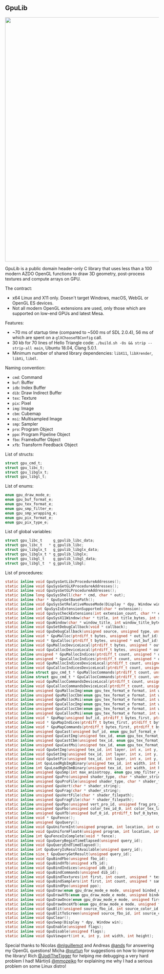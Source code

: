 GpuLib
------

<img width="800px" src="https://i.imgur.com/dQEm83w.gif" />

GpuLib is a public domain header-only C library that uses less than a 100 modern AZDO OpenGL functions to draw 3D
geometry, post-process textures and compute arrays on GPU.

The contract:

 * x64 Linux and X11 only. Doesn't target Windows, macOS, WebGL or OpenGL ES devices.
 * Not all modern OpenGL extensions are used, only those which are supported on low-end GPUs and latest Mesa.

Features:

 * ~70 ms of startup time (compared to ~500 ms of SDL 2.0.4), 56 ms of which are spent on a `glXChooseFBConfig` call.
 * 30 kb for 70 lines of Hello Triangle code: `./build.sh -Os && strip --strip-all main`, Ubuntu 18.04, Clang 5.0.1.
 * Minimum number of shared library dependencies: `libX11`, `libXrender`, `libXi`, `libdl`.

Naming convention:

 * `cmd`: Command
 * `buf`: Buffer
 * `idb`: Index Buffer
 * `dib`: Draw Indirect Buffer
 * `tex`: Texture
 * `pix`: Pixel
 * `img`: Image
 * `cbm`: Cubemap
 * `msi`: Multisampled Image
 * `smp`: Sampler
 * `pro`: Program Object
 * `ppo`: Program Pipeline Object
 * `fbo`: Framebuffer Object
 * `xfb`: Transform Feedback Object

List of structs:

```c
struct gpu_cmd_t;
struct gpu_libc_t;
struct gpu_libglx_t;
struct gpu_libgl_t;
```

List of enums:

```c
enum gpu_draw_mode_e;
enum gpu_buf_format_e;
enum gpu_tex_format_e;
enum gpu_smp_filter_e;
enum gpu_smp_wrapping_e;
enum gpu_pix_format_e;
enum gpu_pix_type_e;
```

List of global variables:

```c
struct gpu_libc_t     g_gpulib_libc_data;
struct gpu_libc_t   * g_gpulib_libc;
struct gpu_libglx_t   g_gpulib_libglx_data;
struct gpu_libglx_t * g_gpulib_libglx;
struct gpu_libgl_t    g_gpulib_libgl_data;
struct gpu_libgl_t  * g_gpulib_libgl;
```

List of procedures:

```c
static inline void GpuSysGetLibcProcedureAddresses();
static inline void GpuSysGetGLXProcedureAddresses();
static inline void GpuSysGetGLProcedureAddresses();
static inline long GpuSysShell(char * cmd, char * out);
static inline char * GpuSysGetBasePath();
static inline void GpuSysSetRelativeMouseMode(Display * dpy, Window win, int enabled);
static inline int GpuSysIsExtensionSupported(char * extension);
static inline void GpuSysCheckExtensions(int extension_count, char ** extensions);
static inline void GpuSysX11Window(char * title, int title_bytes, int x, int y, int w, int h, int msaa_sample_count, Display ** out_display, Window * out_window);
static inline void GpuWindow(char * window_title, int window_title_bytes, int window_width, int window_height, int msaa_samples, char * out_scancodes, Display ** out_dpy, Window * out_win);
static inline void GpuSetDebugCallback(void * callback);
static inline void GpuDebugCallback(unsigned source, unsigned type, unsigned id, unsigned severity, int length, char * message, void * userdata);
static inline void * GpuMalloc(ptrdiff_t bytes, unsigned * out_buf_id);
static inline void * GpuCalloc(ptrdiff_t bytes, unsigned * out_buf_id);
static inline void GpuMallocDeviceLocal(ptrdiff_t bytes, unsigned * out_buf_id);
static inline void GpuCallocDeviceLocal(ptrdiff_t bytes, unsigned * out_buf_id);
static inline unsigned * GpuMallocIndices(ptrdiff_t count, unsigned * out_idb_id);
static inline unsigned * GpuCallocIndices(ptrdiff_t count, unsigned * out_idb_id);
static inline void GpuMallocIndicesDeviceLocal(ptrdiff_t count, unsigned * out_idb_id);
static inline void GpuCallocIndicesDeviceLocal(ptrdiff_t count, unsigned * out_idb_id);
static inline struct gpu_cmd_t * GpuMallocCommands(ptrdiff_t count, unsigned * out_dib_id);
static inline struct gpu_cmd_t * GpuCallocCommands(ptrdiff_t count, unsigned * out_dib_id);
static inline void GpuMallocCommandsDeviceLocal(ptrdiff_t count, unsigned * out_dib_id);
static inline void GpuCallocCommandsDeviceLocal(ptrdiff_t count, unsigned * out_dib_id);
static inline unsigned GpuMallocImg(enum gpu_tex_format_e format, int width, int height, int layer_count, int mipmap_count);
static inline unsigned GpuMallocCbm(enum gpu_tex_format_e format, int width, int height, int layer_count, int mipmap_count);
static inline unsigned GpuMallocMsi(enum gpu_tex_format_e format, int width, int height, int layer_count, int msaa_samples);
static inline unsigned GpuCallocImg(enum gpu_tex_format_e format, int width, int height, int layer_count, int mipmap_count);
static inline unsigned GpuCallocCbm(enum gpu_tex_format_e format, int width, int height, int layer_count, int mipmap_count);
static inline unsigned GpuCallocMsi(enum gpu_tex_format_e format, int width, int height, int layer_count, int msaa_samples);
static inline void * GpuMap(unsigned buf_id, ptrdiff_t bytes_first, ptrdiff_t bytes_count);
static inline void * GpuMapIndices(ptrdiff_t bytes_first, ptrdiff_t bytes_count);
static inline void * GpuMapCommands(ptrdiff_t bytes_first, ptrdiff_t bytes_count);
static inline unsigned GpuCast(unsigned buf_id, enum gpu_buf_format_e format, ptrdiff_t bytes_first, ptrdiff_t bytes_count);
static inline unsigned GpuCastImg(unsigned tex_id, enum gpu_tex_format_e format, int layer_first, int layer_count, int mipmap_first, int mipmap_count);
static inline unsigned GpuCastCbm(unsigned tex_id, enum gpu_tex_format_e format, int layer_first, int layer_count, int mipmap_first, int mipmap_count);
static inline unsigned GpuCastMsi(unsigned tex_id, enum gpu_tex_format_e format, int layer_first, int layer_count, int mipmap_first, int mipmap_count);
static inline void GpuGetImg(unsigned tex_id, int layer, int x, int y, int width, int height, int count, int mipmap_level, enum gpu_pix_format_e pixel_format, enum gpu_pix_type_e pixel_type, unsigned pixels_bytes, void * pixels);
static inline void GpuSetImg(unsigned tex_id, int layer, int x, int y, int width, int height, int count, int mipmap_level, enum gpu_pix_format_e pixel_format, enum gpu_pix_type_e pixel_type, void * pixels);
static inline void GpuSetPix(unsigned tex_id, int layer, int x, int y, int width, int height, int count, int mipmap_level, enum gpu_pix_format_e pixel_format, enum gpu_pix_type_e pixel_type, void * pixel);
static inline int GpuLoadRgbImgBinary(unsigned tex_id, int width, int height, int layer_count, char * img_binary_filepath);
static inline int GpuLoadRgbCbmBinary(unsigned tex_id, int width, int height, int layer_count, char * cbm_binary_filepath);
static inline unsigned GpuSmp(int max_anisotropy, enum gpu_smp_filter_e min_filter, enum gpu_smp_filter_e mag_filter, enum gpu_smp_wrapping_e wrapping);
static inline unsigned GpuPro(unsigned shader_type, char * shader_string);
static inline unsigned GpuProFile(unsigned shader_type, char * shader_filepath);
static inline unsigned GpuVert(char * shader_string);
static inline unsigned GpuFrag(char * shader_string);
static inline unsigned GpuVertFile(char * shader_filepath);
static inline unsigned GpuFragFile(char * shader_filepath);
static inline unsigned GpuPpo(unsigned vert_pro_id, unsigned frag_pro_id);
static inline unsigned GpuFbo(unsigned color_tex_id_0, int color_tex_layer_0, unsigned color_tex_id_1, int color_tex_layer_1, unsigned color_tex_id_2, int color_tex_layer_2, unsigned color_tex_id_3, int color_tex_layer_3, unsigned depth_tex_id_0, int depth_tex_layer_0);
static inline unsigned GpuXfb(unsigned buf_0_id, ptrdiff_t buf_0_bytes_first, ptrdiff_t buf_0_bytes_count, unsigned buf_1_id, ptrdiff_t buf_1_bytes_first, ptrdiff_t buf_1_bytes_count, unsigned buf_2_id, ptrdiff_t buf_2_bytes_first, ptrdiff_t buf_2_bytes_count, unsigned buf_3_id, ptrdiff_t buf_3_bytes_first, ptrdiff_t buf_3_bytes_count);
static inline void * GpuFence();
static inline unsigned GpuQuery();
static inline void GpuUniformInt(unsigned program, int location, int count, int * value);
static inline void GpuUniformFloat4(unsigned program, int location, int count, float * value);
static inline int GpuFenceIsComplete(void * fence);
static inline void GpuQueryBeginTimeElapsed(unsigned query_id);
static inline void GpuQueryEndTimeElapsed();
static inline int GpuQueryIsResultAvailable(unsigned query_id);
static inline size_t GpuQueryGetResult(unsigned query_id);
static inline void GpuBindFbo(unsigned fbo_id);
static inline void GpuBindXfb(unsigned xfb_id);
static inline void GpuBindIndices(unsigned idb_id);
static inline void GpuBindCommands(unsigned dib_id);
static inline void GpuBindTextures(int first, int count, unsigned * textures);
static inline void GpuBindSamplers(int first, int count, unsigned * samplers);
static inline void GpuBindPpo(unsigned ppo);
static inline void GpuDraw(enum gpu_draw_mode_e mode, unsigned binded_dib_cmd_first, unsigned binded_dib_cmd_count);
static inline void GpuDrawXfb(enum gpu_draw_mode_e mode, unsigned binded_dib_cmd_first, unsigned binded_dib_cmd_count);
static inline void GpuDrawOnce(enum gpu_draw_mode_e mode, unsigned first, unsigned count, unsigned instance_count);
static inline void GpuDrawOnceXfb(enum gpu_draw_mode_e mode, unsigned first, unsigned count, unsigned instance_count);
static inline void GpuBlit(unsigned source_fbo_id, int source_color_id, int source_x, int source_y, int source_width, int source_height, unsigned target_fbo_id, int target_color_id, int target_x, int target_y, int target_width, int target_height);
static inline void GpuBlitToScreen(unsigned source_fbo_id, int source_color_id, int source_x, int source_y, int source_width, int source_height, int screen_x, int screen_y, int screen_width, int screen_height);
static inline void GpuClear();
static inline void GpuSwap(Display * dpy, Window win);
static inline void GpuEnable(unsigned flags);
static inline void GpuDisable(unsigned flags);
static inline void GpuViewport(int x, int y, int width, int height);
```

Special thanks to Nicolas [@nlguillemot](https://github.com/nlguillemot) and Andreas [@ands](https://github.com/ands)
for answering my OpenGL questions!
Micha [@vurtun](https://github.com/vurtun) for suggestions on how to improve the library!
Rich [@JodiTheTigger](https://github.com/JodiTheTigger) for helping me debugging a very hard problem I had!
Mārtiņš [@mmozeiko](https://github.com/mmozeiko) for explaining me why I had a serious problem on some Linux distro!
